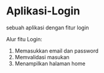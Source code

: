 # Aplikasi-Login
sebuah aplikasi dengan fitur login

Alur fitu Login:
1. Memasukkan email dan password
2. Memvalidasi masukan
3. Menampilkan halaman home
